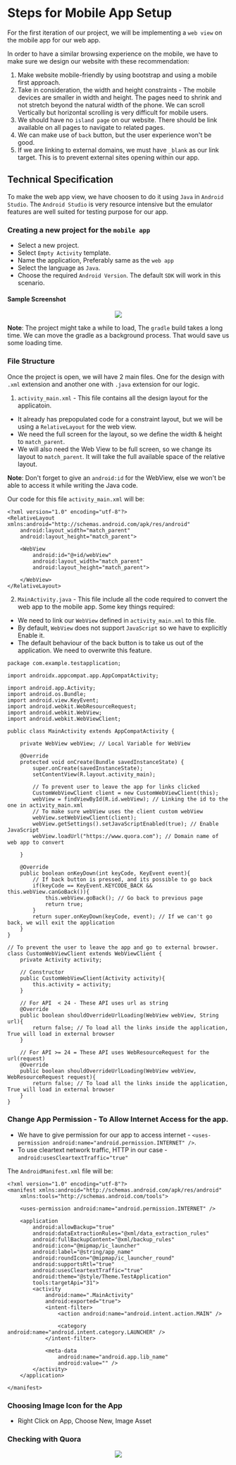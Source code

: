 # Steps for Mobile App Setup

For the first iteration of our project, we will be implementing a `web view` on the mobile app for our web app.

In order to have a similar browsing experience on the mobile, we have to make sure we design our website with these recommendation:

1. Make website mobile-friendly by using bootstrap and using a mobile first approach.
2. Take in consideration, the width and height constraints - The mobile devices are smaller in width and height. The pages need to shrink and not stretch beyond the natural width of the phone. We can scroll Vertically but horizontal scrolling is very difficult for mobile users.
3. We should have no `island page` on our website. There should be link available on all pages to navigate to related pages.
4. We can make use of `back` button, but the user experience won't be good.
5. If we are linking to external domains, we must have `_blank` as our link target. This is to prevent external sites opening within our app.

## Technical Specification

To make the web app view, we have choosen to do it using `Java` in `Android Studio`. The `Android Studio` is very resource intensive but the emulator features are well suited for testing purpose for our app.

### Creating a new project for the `mobile app`
- Select a new project.
- Select `Empty Activity` template.
- Name the application, Preferably same as the `web app`
- Select the language as `Java`.
- Choose the required `Android Version`. The default `SDK` will work in this scenario.

#### Sample Screenshot

<p align="center">
  <img src="https://user-images.githubusercontent.com/110366380/198543082-a34a3a15-40a7-4558-bd53-18cb4902c2d7.png">
</p>          

**Note**: The project might take a while to load, The `gradle` build takes a long time. We can move the gradle as a background process. That would save us some loading time.

### File Structure

Once the project is open, we will have 2 main files. One for the design with `.xml` extension and another one with `.java` extension for our logic.

1. `activity_main.xml` - This file contains all the design layout for the applicatoin.

- It already has prepopulated code for a constraint layout, but we will be using a `RelativeLayout` for the web view.
- We need the full screen for the layout, so we define the width & height to `match_parent`. 
- We will also need the Web View to be full screen, so we change its layout to `match_parent`. It will take the full available space of the relative layout.

**Note**: Don't forget to give an `android:id` for the WebView, else we won't be able to access it while writing the Java code.

Our code for this file `activity_main.xml` will be:

```
<?xml version="1.0" encoding="utf-8"?>
<RelativeLayout xmlns:android="http://schemas.android.com/apk/res/android"
    android:layout_width="match_parent"
    android:layout_height="match_parent">

    <WebView
        android:id="@+id/webView"
        android:layout_width="match_parent"
        android:layout_height="match_parent">

    </WebView>
</RelativeLayout>
```

2. `MainActivity.java` - This file include all the code required to convert the web app to the mobile app. Some key things required:

- We need to link our `WebView` defined in `activity_main.xml` to this file.
- By default, `WebView` does not support `JavaScript` so we have to explicitly Enable it.
- The default behaviour of the back button is to take us out of the application. We need to overwrite this feature.

```
package com.example.testapplication;

import androidx.appcompat.app.AppCompatActivity;

import android.app.Activity;
import android.os.Bundle;
import android.view.KeyEvent;
import android.webkit.WebResourceRequest;
import android.webkit.WebView;
import android.webkit.WebViewClient;

public class MainActivity extends AppCompatActivity {

    private WebView webView; // Local Variable for WebView

    @Override
    protected void onCreate(Bundle savedInstanceState) {
        super.onCreate(savedInstanceState);
        setContentView(R.layout.activity_main);

        // To prevent user to leave the app for links clicked
        CustomWebViewClient client = new CustomWebViewClient(this);
        webView = findViewById(R.id.webView); // Linking the id to the one in activity_main.xml
        // To make sure webView uses the client custom webView
        webView.setWebViewClient(client);
        webView.getSettings().setJavaScriptEnabled(true); // Enable JavaScript
        webView.loadUrl("https://www.quora.com"); // Domain name of web app to convert

    }

    @Override
    public boolean onKeyDown(int keyCode, KeyEvent event){
        // If back button is pressed, and its possible to go back
        if(keyCode == KeyEvent.KEYCODE_BACK && this.webView.canGoBack()){
            this.webView.goBack(); // Go back to previous page
            return true;
        }
        return super.onKeyDown(keyCode, event); // If we can't go back, we will exit the application
    }
}

// To prevent the user to leave the app and go to external browser.
class CustomWebViewClient extends WebViewClient {
    private Activity activity;

    // Constructor
    public CustomWebViewClient(Activity activity){
        this.activity = activity;
    }

    // For API  < 24 - These API uses url as string
    @Override
    public boolean shouldOverrideUrlLoading(WebView webView, String url){
        return false; // To load all the links inside the application, True will load in external browser
    }

    // For API >= 24 = These API uses WebResourceRequest for the url(request)
    @Override
    public boolean shouldOverrideUrlLoading(WebView webView, WebResourceRequest request){
        return false; // To load all the links inside the application, True will load in external browser
    }
}
```

### Change App Permission - To Allow Internet Access for the app.

- We have to give permission for our app to access internet - `<uses-permission android:name="android.permission.INTERNET" />`.
- To use cleartext network traffic, HTTP in our case - `android:usesCleartextTraffic="true"`

The `AndroidManifest.xml` file will be:

```
<?xml version="1.0" encoding="utf-8"?>
<manifest xmlns:android="http://schemas.android.com/apk/res/android"
    xmlns:tools="http://schemas.android.com/tools">

    <uses-permission android:name="android.permission.INTERNET" />

    <application
        android:allowBackup="true"
        android:dataExtractionRules="@xml/data_extraction_rules"
        android:fullBackupContent="@xml/backup_rules"
        android:icon="@mipmap/ic_launcher"
        android:label="@string/app_name"
        android:roundIcon="@mipmap/ic_launcher_round"
        android:supportsRtl="true"
        android:usesCleartextTraffic="true"
        android:theme="@style/Theme.TestApplication"
        tools:targetApi="31">
        <activity
            android:name=".MainActivity"
            android:exported="true">
            <intent-filter>
                <action android:name="android.intent.action.MAIN" />

                <category android:name="android.intent.category.LAUNCHER" />
            </intent-filter>

            <meta-data
                android:name="android.app.lib_name"
                android:value="" />
        </activity>
    </application>

</manifest>
```

### Choosing Image Icon for the App

- Right Click on App, Choose New, Image Asset



### Checking with Quora

<p align="center">
  <img src="https://user-images.githubusercontent.com/110366380/198543582-3943a9a6-e5c7-4374-9663-bf0a02de45ba.png">
</p>          

